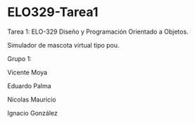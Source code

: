 # ELO329-Tarea1

Tarea 1: ELO-329 Diseño y Programación Orientado a Objetos.

Simulador de mascota virtual tipo pou.

Grupo 1:

  Vicente Moya

  Eduardo Palma

  Nicolas Mauricio

  Ignacio González

